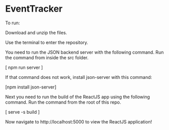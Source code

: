 # EventTracker


To run:

Download and unzip the files.

Use the terminal to enter the repository.

You need to run the JSON backend server with the following command. Run the command from inside the src folder.

  [ npm run server  ]
  
 If that command does not work, install json-server with this command:
 
  [npm install json-server]
  
 Next you need to run the build of the ReactJS app using the following command. Run the command from the root of this repo.
 
  [ serve -s build  ]
  
 Now navigate to http://localhost:5000 to view the ReactJS application!
